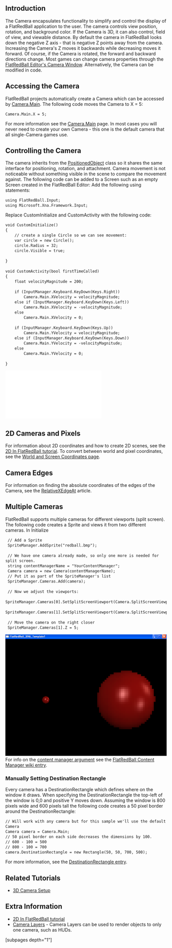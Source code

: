 ## Introduction

The Camera encapsulates functionality to simplify and control the display of a FlatRedBall application to the user. The camera controls view position, rotation, and background color. If the Camera is 3D, it can also control, field of view, and viewable distance. By default the camera in FlatRedBall looks down the negative Z axis - that is negative Z points away from the camera. Increasing the Camera's Z moves it backwards while decreasing moves it forward. Of course, if the Camera is rotated, the forward and backward directions change. Most games can change camera properties through the [FlatRedBall Editor's Camera Window](/documentation/tools/glue-reference/camera/.md). Alternatively, the Camera can be modified in code.

## Accessing the Camera

FlatRedBall projects automatically create a Camera which can be accessed by [Camera.Main](/frb/docs/index.php?title=FlatRedBall.Camera.Main.md "FlatRedBall.Camera.Main"). The following code moves the Camera to X = 5:

    Camera.Main.X = 5;

For more information see the [Camera.Main](/frb/docs/index.php?title=FlatRedBall.Camera.Main.md "FlatRedBall.Camera.Main") page. In most cases you will never need to create your own Camera - this one is the default camera that all single-Camera games use.

## Controlling the Camera

The camera inherits from the [PositionedObject](/frb/docs/index.php?title=FlatRedBall.PositionedObject.md "FlatRedBall.PositionedObject") class so it shares the same interface for positioning, rotation, and attachment. Camera movement is not noticeable without something visible in the scene to compare the movement against. The following code can be added to a Screen such as an empty Screen created in the FlatRedBall Editor: Add the following using statements:

    using FlatRedBall.Input;
    using Microsoft.Xna.Framework.Input;

Replace CustomInitialize and CustomActivity with the following code:

     
    void CustomInitialize()
    {
        // create a single Circle so we can see movement:
        var circle = new Circle();
        circle.Radius = 32;
        circle.Visible = true;

    }

    void CustomActivity(bool firstTimeCalled)
    {
        float velocityMagnitude = 200;

        if (InputManager.Keyboard.KeyDown(Keys.Right))
            Camera.Main.XVelocity = velocityMagnitude;
        else if (InputManager.Keyboard.KeyDown(Keys.Left))
            Camera.Main.XVelocity = -velocityMagnitude;
        else
            Camera.Main.XVelocity = 0;

        if (InputManager.Keyboard.KeyDown(Keys.Up))
            Camera.Main.YVelocity = velocityMagnitude;
        else if (InputManager.Keyboard.KeyDown(Keys.Down))
            Camera.Main.YVelocity = -velocityMagnitude;
        else
            Camera.Main.YVelocity = 0;

    }

[![](/wp-content/uploads/2016/01/10_08-09-06.gif.md)](/wp-content/uploads/2016/01/10_08-09-06.gif.md)

## 2D Cameras and Pixels

For information about 2D coordinates and how to create 2D scenes, see the [2D In FlatRedBall tutorial](/frb/docs/index.php?title=FlatRedBallXna:Tutorials:2D_In_FlatRedBall.md "FlatRedBallXna:Tutorials:2D In FlatRedBall"). To convert between world and pixel coordinates, see the [World and Screen Coordinates page](/frb/docs/index.php?title=FlatRedBall.Math.MathFunctions#World_and_Screen_Coordinates.md "FlatRedBall.Math.MathFunctions").

## Camera Edges

For information on finding the absolute coordinates of the edges of the Camera, see the [RelativeXEdgeAt](/frb/docs/index.php?title=FlatRedBall.Camera.RelativeXEdgeAt.md "FlatRedBall.Camera.RelativeXEdgeAt") article.

## Multiple Cameras

FlatRedBall supports multiple cameras for different viewports (split screen). The following code creates a Sprite and views it from two different cameras. In Initialize

     // Add a Sprite
     SpriteManager.AddSprite("redball.bmp");

     // We have one camera already made, so only one more is needed for split screen.
     string contentManagerName = "YourContentManager";
     Camera camera = new Camera(contentManagerName);
     // Put it as part of the SpriteManager's list
     SpriteManager.Cameras.Add(camera);

     // Now we adjust the viewports:
     SpriteManager.Cameras[0].SetSplitScreenViewport(Camera.SplitScreenViewport.LeftHalf);
     SpriteManager.Cameras[1].SetSplitScreenViewport(Camera.SplitScreenViewport.RightHalf);   

     // Move the camera on the right closer
     SpriteManager.Cameras[1].Z = 5;

![SplitScreen.png](/media/migrated_media-SplitScreen.png) For info on the [content manager argument](/frb/docs/index.php?title=FlatRedBall_Content_Manager.md "FlatRedBall Content Manager") see the [FlatRedBall Content Manager wiki entry](/frb/docs/index.php?title=FlatRedBall_Content_Manager.md "FlatRedBall Content Manager").

### Manually Setting Destination Rectangle

Every camera has a DestinationRectangle which defines where on the window it draws. When specifying the DestinationRectangle the top-left of the window is 0,0 and positive Y moves down. Assuming the window is 800 pixels wide and 600 pixels tall the following code creates a 50 pixel border around the DestinationRectangle:

    // Will work with any camera but for this sample we'll use the default Camera
    Camera camera = Camera.Main;
    // 50 pixel border on each side decreases the dimensions by 100.
    // 600 - 100 = 500
    // 800 - 100 = 700
    camera.DestinationRectangle = new Rectangle(50, 50, 700, 500);

For more information, see the [DestinationRectangle entry](/frb/docs/index.php?title=FlatRedBall.Camera.DestinationRectangle.md "FlatRedBall.Camera.DestinationRectangle").

## Related Tutorials

-   [3D Camera Setup](/frb/docs/index.php?title=FlatRedBallXna:Tutorials:3D_Camera_Setup.md "FlatRedBallXna:Tutorials:3D Camera Setup")

## Extra Information

-   [2D In FlatRedBall tutorial](/frb/docs/index.php?title=FlatRedBallXna:Tutorials:2D_In_FlatRedBall.md "FlatRedBallXna:Tutorials:2D In FlatRedBall")
-   [Camera Layers](/frb/docs/index.php?title=FlatRedBall.Graphics.Layer#Camera_Layers.md "FlatRedBall.Graphics.Layer") - Camera Layers can be used to render objects to only one camera, such as HUDs.

\[subpages depth="1"\]
